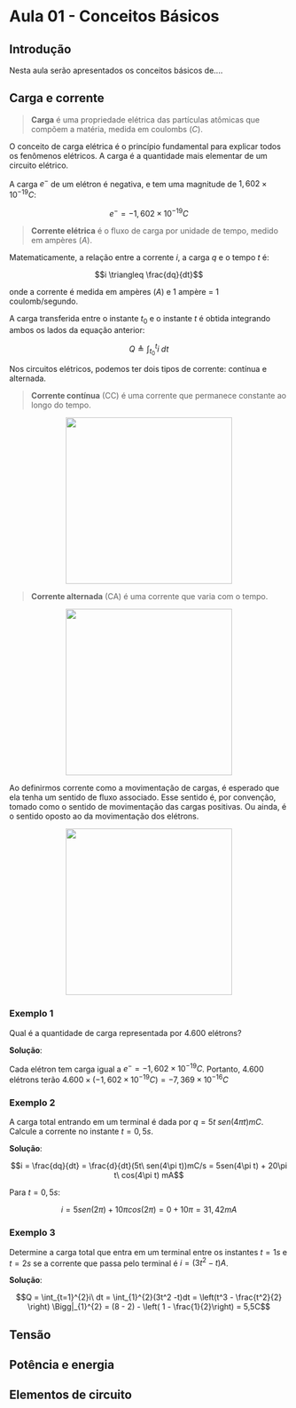 # Aula 01 - Conceitos Básicos

## Introdução

Nesta aula serão apresentados os conceitos básicos de....

## Carga e corrente

>**Carga** é uma propriedade elétrica das partículas atômicas que compõem a matéria, medida em coulombs ($C$).

O conceito de carga elétrica é o princípio fundamental para explicar todos os fenômenos elétricos. A carga é a quantidade mais elementar de um circuito elétrico.

A carga $e^-$ de um elétron é negativa, e tem uma magnitude de $1,602\times 10^{-19}C$:

$$e^- = -1,602\times 10^{-19}C$$

>**Corrente elétrica** é o fluxo de carga por unidade de tempo, medido em ampères ($A$).

Matematicamente, a relação entre a corrente $i$, a carga $q$ e o tempo $t$ é:

$$i \triangleq \frac{dq}{dt}$$

onde a corrente é medida em ampères ($A$) e 1 ampère = 1 coulomb/segundo.

A carga transferida entre o instante $t_0$ e o instante $t$ é obtida integrando ambos os lados da equação anterior:

$$Q \triangleq \int_{t_0}^{t}i\ dt$$

Nos circuitos elétricos, podemos ter dois tipos de corrente: contínua e alternada. 

>**Corrente contínua** (CC) é uma corrente que permanece constante ao longo do tempo.

<p align="center">
  <img width='300' src="https://github.com/MarcosYonamine963/curso-eletricidade-basica/assets/92953755/de17139a-be7c-4d58-b713-0cce8fa93ad2" />
</p>

>**Corrente alternada** (CA) é uma corrente que varia com o tempo.

<p align="center">
  <img width='300' src="https://github.com/MarcosYonamine963/curso-eletricidade-basica/assets/92953755/27135293-bcce-401a-9308-b279a7828a4b" />
</p>

Ao definirmos corrente como a movimentação de cargas, é esperado que ela tenha um sentido de fluxo associado. Esse sentido é, por convenção, tomado como o sentido de movimentação das cargas positivas. Ou ainda, é o sentido oposto ao da movimentação dos elétrons.

<p align="center">
  <img width='300' src="https://github.com/MarcosYonamine963/curso-eletricidade-basica/assets/92953755/4a40187e-a3d3-4f93-a2e8-c4ec6a6929b1" />
</p>


### Exemplo 1

Qual é a quantidade de carga representada por $4.600$ elétrons?

**Solução**:

Cada elétron tem carga igual a $e^- = -1,602\times 10^{-19}C$. Portanto, $4.600$ elétrons terão $4.600 \times (-1,602\times 10^{-19}C) = -7,369\times 10^{-16}C$


### Exemplo 2

A carga total entrando em um terminal é dada por $q = 5t\ sen(4\pi t)mC$. Calcule a corrente no instante $t = 0,5s$.

**Solução**:

$$i = \frac{dq}{dt} = \frac{d}{dt}(5t\ sen(4\pi t))mC/s = 5sen(4\pi t) + 20\pi t\ cos(4\pi t) mA$$

Para $t = 0,5s$:

$$i = 5 sen(2\pi) + 10\pi cos(2\pi) = 0 + 10\pi = 31,42mA$$

### Exemplo 3

Determine a carga total que entra em um terminal entre os instantes $t = 1s$ e $t = 2s$ se a corrente que  passa pelo terminal é $i = (3t^2 - t)A$.

**Solução**:

$$Q = \int_{t=1}^{2}i\ dt = \int_{1}^{2}(3t^2 -t)dt = \left(t^3 - \frac{t^2}{2} \right) \Bigg|_{1}^{2} = (8 - 2) - \left( 1 - \frac{1}{2}\right) = 5,5C$$


## Tensão

## Potência e energia

## Elementos de circuito
